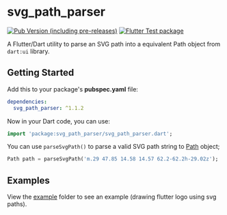 # svg_path_parser
[![Pub Version (including pre-releases)](https://img.shields.io/pub/v/svg_path_parser?include_prereleases)](https://pub.dev/packages/svg_path_parser)
[![Flutter Test package](https://github.com/masterashu/svg_path_parser/workflows/Flutter%20Test%20package/badge.svg)](https://github.com/masterashu/svg_path_parser/actions)

A Flutter/Dart utility to parse an SVG path into a equivalent Path object from `dart:ui` library.

## Getting Started

Add this to your package's **pubspec.yaml** file:

```yaml
dependencies:
  svg_path_parser: ^1.1.2
```

Now in your Dart code, you can use:

```dart
import 'package:svg_path_parser/svg_path_parser.dart';
```

You can use `parseSvgPath()` to parse a valid SVG path string to [Path](https://api.flutter.dev/flutter/dart-ui/Path-class.html) object;

```dart
Path path = parseSvgPath('m.29 47.85 14.58 14.57 62.2-62.2h-29.02z');
```

## Examples
View the [example](https://github.com/masterashu/svg_path_parser/tree/master/example) 
folder to see an example (drawing flutter logo using svg paths).

